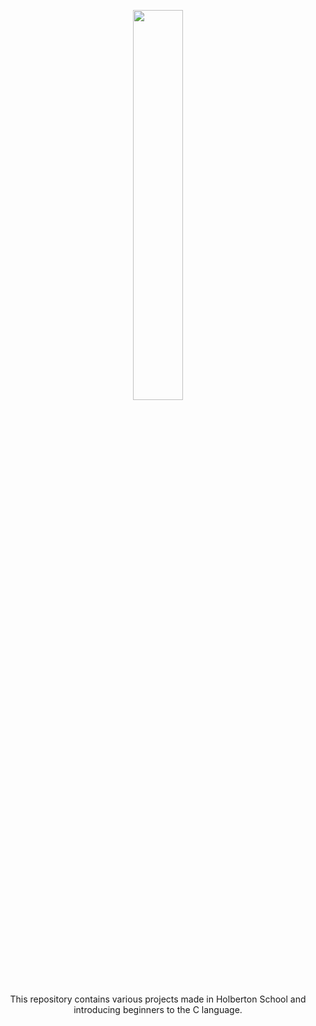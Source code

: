 <p align=center> <img align="" width="40%" src="https://upload.wikimedia.org/wikipedia/commons/thumb/3/35/The_C_Programming_Language_logo.svg/240px-The_C_Programming_Language_logo.svg.png" /> </p>

<p align=center> This repository contains various projects made in Holberton School and introducing beginners to the C language.</p>
